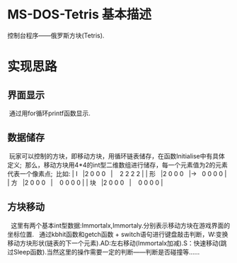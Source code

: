 # MS-DOS-Tetris 基本描述
控制台程序——俄罗斯方块(Tetris).

# 实现思路
## 界面显示
  通过用for循环printf函数显示.
## 数据储存
  玩家可以控制的方块，即移动方块，用循环链表储存，在函数Initialise中有具体定义;
  那么，移动方块用4\*4的int型二维数组进行储存，每一个元素值为2的元素代表一个像素点;
  比如:
 | Ⅰ   |2 0 0 0   |    2 2 2 2 |
 | 形   |2 0 0 0   |→   0 0 0 0 |
 | 方   |2 0 0 0   |    0 0 0 0 |
 | 块   |2 0 0 0   |    0 0 0 0 |
## 方块移动
   这里有两个基本int型数据:Immortalx,Immortaly.分别表示移动方块在游戏界面的坐标位置.
   通过kbhit函数和getch函数 + switch语句进行键盘敲击判断，W:变换移动方块形状(链表的下一个元素).AD:左右移动(Immortalx加减).S：快速移动(跳过Sleep函数).当然这里的操作需要一定的判断——判断是否碰撞等……
